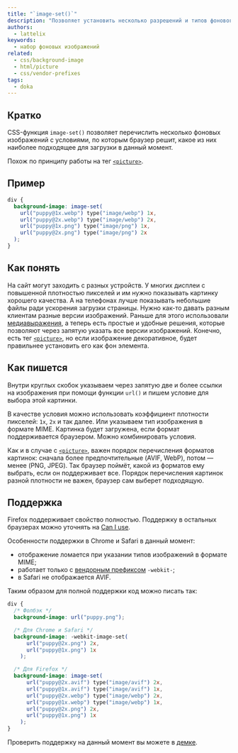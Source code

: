 ```yaml
---
title: "`image-set()`"
description: "Позволяет установить несколько разрешений и типов фонового изображения."
authors:
  - lattelix
keywords:
  - набор фоновых изображений
related:
  - css/background-image
  - html/picture
  - css/vendor-prefixes
tags:
  - doka
---
```


## Кратко

CSS-функция `image-set()` позволяет перечислить несколько фоновых изображений с условиями, по которым браузер решит, какое из них наиболее подходящее для загрузки в данный момент.

Похож по принципу работы на тег [`<picture>`](/html/picture/).

## Пример

```css
div {
  background-image: image-set(
    url("puppy@1x.webp") type("image/webp") 1x,
    url("puppy@2x.webp") type("image/webp") 2x,
    url("puppy@1x.png") type("image/png") 1x,
    url("puppy@2x.png") type("image/png") 2x
  );
}
```

## Как понять

На сайт могут заходить с разных устройств. У многих дисплеи с повышенной плотностью пикселей и им нужно показывать картинку хорошего качества. А на телефонах лучше показывать небольшие файлы ради ускорения загрузки страницы. Нужно как-то давать разным клиентам разные версии изображений. Раньше для этого использовали [медиавыражения](/css/media/), а теперь есть простые и удобные решения, которые позволяют через запятую указать все версии изображений. Конечно, есть тег [`<picture>`](/html/picture/), но если изображение декоративное, будет правильнее установить его как фон элемента.

## Как пишется

Внутри круглых скобок указываем через запятую две и более ссылки на изображения при помощи функции `url()` и пишем условие для выбора этой картинки.

В качестве условия можно использовать коэффициент плотности пикселей: `1x`, `2x` и так далее. Или указываем тип изображения в формате MIME. Картинка будет загружена, если формат поддерживается браузером. Можно комбинировать условия.

Как и в случае с [`<picture>`](/html/picture/), важен порядок перечисления форматов картинок: сначала более предпочтительные (AVIF, WebP), потом — менее (PNG, JPEG). Так браузер поймёт, какой из форматов ему выбрать, если он поддерживает все. Порядок перечисления картинок разной плотности не важен, браузер сам выберет подходящую.


## Поддержка

Firefox поддерживает свойство полностью. Поддержку в остальных браузерах можно уточнять на [Can I use](https://caniuse.com/?search=image-set).

Особенности поддержки в Chrome и Safari в данный момент:

- отображение ломается при указании типов изображений в формате MIME;
- работает только с [вендорным префиксом](/css/vendor-prefixes/) `-webkit-`;
- в Safari не отображается AVIF.

Таким образом для полной поддержки код можно писать так:

```css
div {
  /* Фолбэк */
  background-image: url("puppy.png");

  /* Для Chrome и Safari */
  background-image: -webkit-image-set(
      url("puppy@2x.png") 2x,
      url("puppy@1x.png") 1x
    );

  /* Для Firefox */
  background-image: image-set(
      url("puppy@2x.avif") type("image/avif") 2x,
      url("puppy@1x.avif") type("image/avif") 1x,
      url("puppy@2x.webp") type("image/webp") 2x,
      url("puppy@1x.webp") type("image/webp") 1x,
      url("puppy@2x.png") 2x,
      url("puppy@1x.png") 1x
    );
}
```

Проверить поддержку на данный момент вы можете в [демке](https://pepelsbey.github.io/playground/63/).
